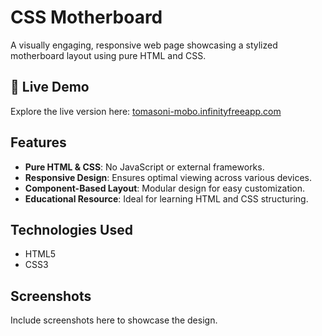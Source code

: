 # CSS Motherboard

A visually engaging, responsive web page showcasing a stylized motherboard layout using pure HTML and CSS.

## 🔗 Live Demo

Explore the live version here: [tomasoni-mobo.infinityfreeapp.com](https://tomasoni-mobo.infinityfreeapp.com)

## Features

- **Pure HTML & CSS**: No JavaScript or external frameworks.
- **Responsive Design**: Ensures optimal viewing across various devices.
- **Component-Based Layout**: Modular design for easy customization.
- **Educational Resource**: Ideal for learning HTML and CSS structuring.

## Technologies Used
- HTML5
- CSS3

## Screenshots
Include screenshots here to showcase the design.


